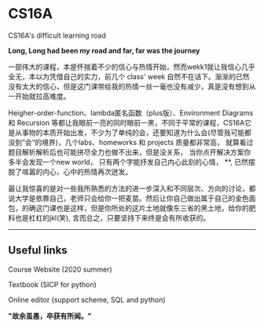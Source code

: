 # CS16A
CS16A's difficult learning road

**Long, Long had been my road and far, far was the journey**

一部伟大的课程，本是怀揣着不少的信心与热情开始，然而wekk1就让我信心几乎全无，本以为凭借自己的实力，前几个 class' week 自然不在话下。渐渐的已然没有太大的信心，但是这门课带给我的热情一丝一毫也没有减少，真是没有想到从一开始就拉高难度。

Heigher-order-function、lambda匿名函数（plus版）、Environment Diagrams和 Recursion 等都让我眼前一亮的同时眼前一黑，不同于平常的课程，CS16A它是从事物的本质开始出发，不少为了单纯的会，还要知道为什么会(尽管我可能都没到”会“的境界)，几个labs、homeworks 和 projects 质量都非常高， 就算看过题目解析解析后也可能拼尽全力也做不出来，但是没关系， 当你点开解决方案你多半会发现一个new world， 只有两个字能抒发自己内心此刻的心情， **, 已然摆脱了喧嚣的内心，心中的热情再次迸发。

最让我惊喜的是对一些我所熟悉的方法的进一步深入和不同层次、方向的讨论，都说大学是依靠自己，老师只会给你一把麦苗。然后让你自己做出属于自己的金色面包，的确这门课也是这样，但是你所处的这片土地就像东三省的黑土地，给你的肥料也是杠杠的jkl(笑), 言而总之，只要坚持下来终是会有所收获的。

----
## Useful links
Course Website (2020 summer)

Textbook (SICP for python)

Online editor (support scheme, SQL and python)

**"故余虽愚，卒获有所闻。"**

